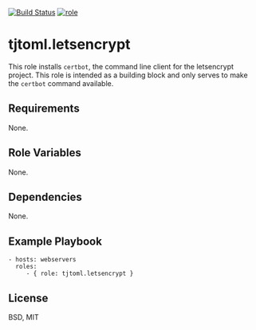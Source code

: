 [![Build Status](https://travis-ci.org/tjtoml/ansible-role-letsencrypt.svg?branch=master)](https://travis-ci.org/tjtoml/ansible-role-letsencrypt) [![role](https://img.shields.io/badge/Galaxy-tjtoml.letsencrypt-5bbdbf.svg)](https://galaxy.ansible.com/tjtoml/letsencrypt/)

 tjtoml.letsencrypt
=========

This role installs `certbot`, the command line client for the letsencrypt project. This role is intended as a building block and only serves to make the `certbot` command available. 

Requirements
------------

None.

Role Variables
--------------

None.

Dependencies
------------

None.

Example Playbook
----------------

    - hosts: webservers
      roles:
         - { role: tjtoml.letsencrypt }

License
-------

BSD, MIT
